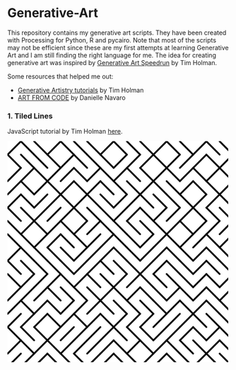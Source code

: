 # Generative-Art

This repository contains my generative art scripts. They have been created with Processing for Python, R and pycairo. Note that most of the scripts may not be efficient since these are my first attempts at learning Generative Art and I am still finding the right language for me. The idea for creating generative art was inspired by [Generative Art Speedrun](https://www.youtube.com/watch?v=4Se0_w0ISYk&t=1137s) by Tim Holman. 

Some resources that helped me out:

* [Generative Artistry tutorials](https://generativeartistry.com/tutorials/) by Tim Holman 
* [ART FROM CODE](https://art-from-code.netlify.app/) by Danielle Navaro

### 1. Tiled Lines

JavaScript tutorial by Tim Holman [here](https://generativeartistry.com/tutorials/tiled-lines/).

![Tiled Lines](/TiledLines/TiledLines.png "Tiled Lines with ProcessingPy")
